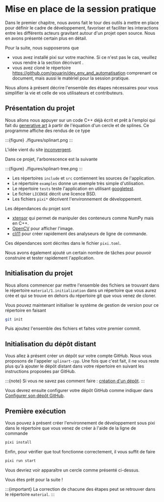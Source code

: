 # Mise en place de la session pratique

Dans le premier chapitre, nous avons fait le tour des outils à mettre en place pour définir le cadre de développement, favoriser et faciliter les interactions entre les différents acteurs gravitant autour d'un projet open source. Nous en avons présenté certain plus en détail.

Pour la suite, nous supposerons que

- vous avez installé pixi sur votre machine. Si ce n'est pas le cas, veuillez vous rendre à la section décrivant [](#pixi).
- vous avez cloné le répertoire https://github.com/gouarin/dev_env_and_automatisation comprenant ce document, mais aussi le matériel pour la session pratique.

Nous allons à présent décrire l'ensemble des étapes nécessaires pour vous simplifier la vie et celle de vos utilisateurs et contributeurs.

## Présentation du projet

Nous allons nous appuyer sur un code C++ déjà écrit et prêt à l'emploi qui fait du [generative art](https://en.wikipedia.org/wiki/Generative_art) à partir de l'équation d'un cercle et de splines. Ce programme affiche des rendus de ce type

:::{figure} ./figures/splinart.png
:::

L'idée vient du site [inconvergent](https://inconvergent.net/generative/sand-spline/).

Dans ce projet, l'arborescence est la suivante

:::{figure} ./figures/splinart-tree.png
:::

- Les répertoires `include` et `src` contiennent les sources de l'application.
- Le répertoire `examples` donne un exemple très simple d'utilisation.
- Le répertoire `tests` teste l'application en utilisant [googletest](https://github.com/google/googletest).
- Le fichier `LICENSE` décrit une licence BSD.
- Les fichiers `pixi*` décrivent l'environnement de développement.

Les dépendances du projet sont

- [xtensor](https://github.com/xtensor-stack/xtensor) qui permet de manipuler des conteneurs comme NumPy mais en C++.
- [OpenCV](https://github.com/opencv/opencv) pour afficher l'image.
- [cli11](https://github.com/CLIUtils/CLI11) pour créer rapidement des analyseurs de ligne de commande.

Ces dépendances sont décrites dans le fichier `pixi.toml`.

Nous avons également ajouté un certain nombre de tâches pour pouvoir construire et tester rapidement l'application.

## Initialisation du projet

Nous allons commencer par mettre l'ensemble des fichiers se trouvant dans le répertoire `material/1.initialization` dans un répertoire que vous aurez crée et qui se trouve en dehors du répertoire git que vous venez de cloner.

Vous pouvez maintenant initialiser le système de gestion de version pour ce répertoire en faisant

```bash
git init
```

Puis ajoutez l'ensemble des fichiers et faites votre premier commit.

## Initialisation du dépôt distant

Vous allez à présent créer un dépôt sur votre compte GitHub. Nous vous proposons de l'appeler `splinart-cpp`. Une fois que c'est fait, il ne vous reste plus qu'à ajouter le dépôt distant dans votre répertoire en suivant les instructions proposées par GitHub.

:::{note}
Si vous ne savez pas comment faire : [création d'un dépôt](https://docs.github.com/repositories/creating-and-managing-repositories/creating-a-new-repository).
:::

Vous devrez ensuite configurer votre dépôt GitHub comme indiquer dans [Configurer son dépôt GitHub](depot).

## Première exécution

Vous pouvez à présent créer l'environnement de développement sous pixi dans le répertoire que vous venez de créer à l'aide de la ligne de commande

```bash
pixi install
```

Enfin, pour vérifier que tout fonctionne correctement, il vous suffit de faire

```bash
pixi run start
```

Vous devriez voir apparaître un cercle comme présenté ci-dessus.



Vous êtes prêt pour la suite !


:::{important}
La correction de chacune des étapes peut se retrouver dans le répertoire `material`.
:::
